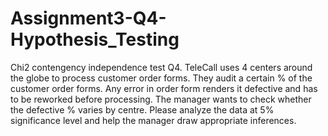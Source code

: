 # Assignment3-Q4-Hypothesis_Testing
Chi2 contengency independence test  Q4. TeleCall uses 4 centers around the globe to process customer order forms. They audit a certain % of the customer order forms. Any error in order form renders it defective and has to be reworked before processing. The manager wants to check whether the defective % varies by centre. Please analyze the data at 5% significance level and help the manager draw appropriate inferences.
